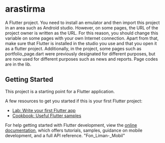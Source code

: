 # arastirma

A Flutter project.
You need to install an emulator and then import this project in an area such as Android studio.  However, on some pages, the URL of the project owner is written as the URL.  For this reason, you should change this variable on some pages with your own Internet connection. Apart from that, make sure that Flutter is installed in the studio you use and that you open it as a flutter project.
Additionally, in the project, some pages such as portfolio_page.dart were previously designated for different purposes, but are now used for different purposes such as news and reports. Page codes are in the lib.



## Getting Started

This project is a starting point for a Flutter application.

A few resources to get you started if this is your first Flutter project:

- [Lab: Write your first Flutter app](https://docs.flutter.dev/get-started/codelab)
- [Cookbook: Useful Flutter samples](https://docs.flutter.dev/cookbook)

For help getting started with Flutter development, view the
[online documentation](https://docs.flutter.dev/), which offers tutorials,
samples, guidance on mobile development, and a full API reference.
"Fon_Liman-_Mobil" 
